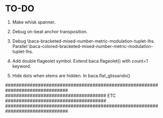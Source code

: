 TO-DO
=====

1.  Make whisk spanner.

2.  Debug on-beat anchor transposition.

3.  Debug \baca-bracketed-mixed-number-metric-modulation-tuplet-lhs.
    Parallel \baca-colored-bracketed-mixed-number-metric-modulation-tuplet-lhs.

4.  Add double flageolet symbol.
    Extend baca.flageolet() with count=1 keyword.

5.  Hide dots when stems are hidden.
    In baca.flat_glissando() 

###############################################################################
##################################### ETC #####################################
###############################################################################
